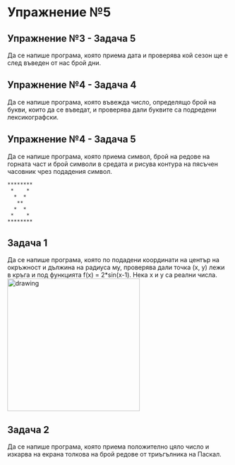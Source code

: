 # Упражнение №5

## Упражнение №3 - Задача 5
Да се напише програма, която приема дата и проверява кой сезон ще е след въведен от нас брой дни.

## Упражнение №4 - Задача 4
Да се напише програма, която въвежда число, определящо брой на букви, които да се въведат, и проверява дали буквите са подредени лексикографски.

## Упражнение №4 - Задача 5
Да се напише програма, която приема символ, брой на редове на горната част и брой символи в средата и рисува контура на пясъчен часовник чрез подадения символ.
```
********
 *    * 
  *  * 
   **
  *  *
 *    * 
********
```

## Задача 1 
Да се напише програма, която по подадени координати на център на окръжност и дължина на радиуса му, проверява дали точка (x, y) лежи в кръга и под функцията f(x) = 2\*sin(x-1). Нека x и y са реални числа.  
<img src="https://user-images.githubusercontent.com/22371636/140161755-4353f91c-b581-469f-9627-09f5519187e4.png" alt="drawing" width="300"/>

## Задача 2
Да се напише програма, която приема положително цяло число и изкарва на екрана толкова на брой редове от триъгълника на Паскал.
